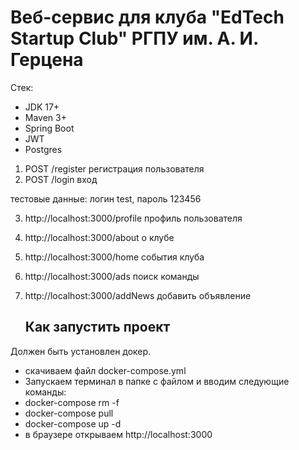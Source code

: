# Веб-сервис для клуба "EdTech Startup Club" РГПУ им. А. И. Герцена
Стек: 
* JDK 17+
* Maven 3+
* Spring Boot
* JWT
* Postgres

1. POST /register
регистрация пользователя
2. POST /login вход

тестовые данные: логин test, пароль 123456

3. http://localhost:3000/profile профиль пользователя
4. http://localhost:3000/about о клубе
5. http://localhost:3000/home события клуба
6. http://localhost:3000/ads поиск команды
7. http://localhost:3000/addNews добавить объявление

   ## Как запустить проект

Должен быть установлен докер. 

 * скачиваем файл docker-compose.yml
 * Запускаем терминал в папке с файлом и вводим следующие команды:
 * docker-compose rm -f
 * docker-compose pull
 * docker-compose up -d
 * в браузере открываем http://localhost:3000
